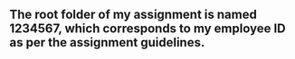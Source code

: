 <h2>The root folder of my assignment is named 1234567, which corresponds to my employee ID as per the assignment guidelines.
